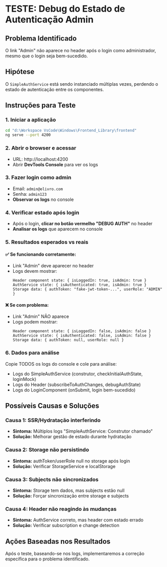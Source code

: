 # TESTE: Debug do Estado de Autenticação Admin

## Problema Identificado
O link "Admin" não aparece no header após o login como administrador, mesmo que o login seja bem-sucedido.

## Hipótese
O `SimpleAuthService` está sendo instanciado múltiplas vezes, perdendo o estado de autenticação entre os componentes.

## Instruções para Teste

### 1. Iniciar a aplicação
```bash
cd "d:\Workspace VsCode\Windows\Frontend_Library\frontend"
ng serve --port 4200
```

### 2. Abrir o browser e acessar
- URL: http://localhost:4200
- Abrir **DevTools Console** para ver os logs

### 3. Fazer login como admin
- Email: `admin@elivro.com` 
- Senha: `admin123`
- **Observar os logs** no console

### 4. Verificar estado após login
- Após o login, **clicar no botão vermelho "DEBUG AUTH"** no header
- **Analisar os logs** que aparecem no console

### 5. Resultados esperados vs reais

#### ✅ **Se funcionando corretamente:**
- Link "Admin" deve aparecer no header
- Logs devem mostrar:
  ```
  Header component state: { isLoggedIn: true, isAdmin: true }
  AuthService state: { isAuthenticated: true, isAdmin: true }
  Storage data: { authToken: "fake-jwt-token-...", userRole: "ADMIN" }
  ```

#### ❌ **Se com problema:**
- Link "Admin" NÃO aparece
- Logs podem mostrar:
  ```
  Header component state: { isLoggedIn: false, isAdmin: false }
  AuthService state: { isAuthenticated: false, isAdmin: false }
  Storage data: { authToken: null, userRole: null }
  ```

### 6. Dados para análise
Copie TODOS os logs do console e cole para análise:
- Logs do SimpleAuthService (construtor, checkInitialAuthState, loginMock)
- Logs do Header (subscribeToAuthChanges, debugAuthState)
- Logs do LoginComponent (onSubmit, login bem-sucedido)

## Possíveis Causas e Soluções

### Causa 1: SSR/Hydratação interferindo
- **Sintoma:** Múltiplos logs "SimpleAuthService: Construtor chamado"
- **Solução:** Melhorar gestão de estado durante hydratação

### Causa 2: Storage não persistindo
- **Sintoma:** authToken/userRole null no storage após login
- **Solução:** Verificar StorageService e localStorage

### Causa 3: Subjects não sincronizados
- **Sintoma:** Storage tem dados, mas subjects estão null
- **Solução:** Forçar sincronização entre storage e subjects

### Causa 4: Header não reagindo às mudanças
- **Sintoma:** AuthService correto, mas header com estado errado
- **Solução:** Verificar subscription e change detection

## Ações Baseadas nos Resultados

Após o teste, baseando-se nos logs, implementaremos a correção específica para o problema identificado.
